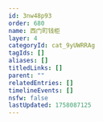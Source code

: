 ```yaml
---
id: 3nw48p93
order: 680
name: 西门町钱柜
layer: 4
categoryId: cat_9yUWRRAg
tagIds: []
aliases: []
titledLinks: []
parent: ""
relatedEntries: []
timelineEvents: []
nsfw: false
lastUpdated: 1758087125
---
```


